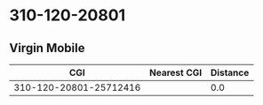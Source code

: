 # 310-120-20801
## Virgin Mobile


| CGI | Nearest CGI | Distance |
|-----|-------------|----------|
| 310-120-20801-25712416 |  | 0.0 |
